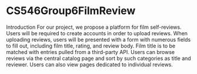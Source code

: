 # CS546Group6FilmReview

Introduction
For our project, we propose a platform for film self-reviews. Users will be required to create accounts in order to upload reviews. When uploading reviews, users will be presented with a form with numerous fields to fill out, including film title, rating, and review body. Film title is to be matched with entries pulled from a third-party API. Users can browse reviews via the central catalog page and sort by such categories as title and reviewer. Users can also view pages dedicated to individual reviews.

